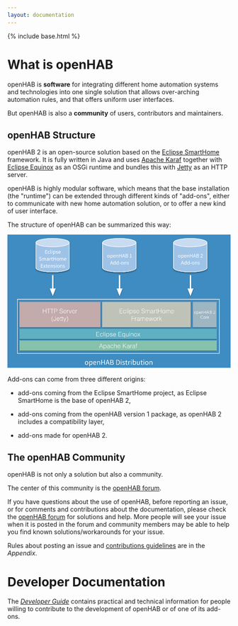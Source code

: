 ```yaml
---
layout: documentation
---
```


{% include base.html %}

# What is openHAB

openHAB is __software__ for integrating different home automation systems and technologies into one single solution that allows over-arching automation rules, and that offers uniform user interfaces.

But openHAB is also a __community__ of users, contributors and maintainers.

## openHAB Structure

openHAB 2 is an open-source solution based on the [Eclipse SmartHome](https://eclipse.org/smarthome/) framework. It is fully written in Java and uses [Apache Karaf](http://karaf.apache.org/) together with [Eclipse Equinox](https://www.eclipse.org/equinox/) as an OSGi runtime and bundles this with [Jetty](https://www.eclipse.org/jetty/) as an HTTP server.

openHAB is highly modular software, which means that the base installation (the "runtime") can be extended through different kinds of "add-ons", either to communicate with new home automation solution, or to offer a new kind of user interface.

The structure of openHAB can be summarized this way:

![distribution overview](images/distro.png)

Add-ons can come from three different origins:

* add-ons coming from the Eclipse SmartHome project, as Eclipse SmartHome is the base of openHAB 2,

* add-ons coming from the openHAB version 1 package, as openHAB 2 includes a compatibility layer,

* add-ons made for openHAB 2.


## The openHAB Community

openHAB is not only a solution but also a community.

The center of this community is the [openHAB forum](https://community.openhab.org).

If you have questions about the use of openHAB, before reporting an issue, or for comments and contributions about the documentation, please check the [openHAB forum](https://community.openhab.org) for solutions and help. More people will see your issue when it is posted in the forum and community members may be able to help you find known solutions/workarounds for your issue.

Rules about posting an issue and [contributions guidelines](appendix/contributing.html) are in the _Appendix_.

# Developer Documentation

The [_Developer Guide_](/developers) contains practical and technical information for people willing to contribute to the development of openHAB or of one of its add-ons.

